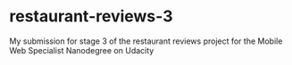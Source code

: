 # restaurant-reviews-3
My submission for stage 3 of the restaurant reviews project for the Mobile Web Specialist Nanodegree on Udacity 
